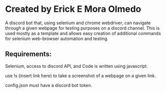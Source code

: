 # Created by Erick E Mora Olmedo

A discord bot that, using selenium and chrome webdriver, can navigate through a given webpage for testing purposes on a discord channel. This is used mostly as a template and allows easy creation of additional commands for selenium web-browser automation and testing.

## Requirements:

Selenium, access to discord API, and Code is written using javascript. 

use !s (insert link here) to take a screenshot of a webpage on a given link.

config.json must have a discord bot token.
